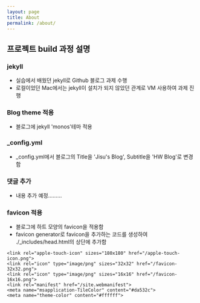 ```yaml
---
layout: page
title: About
permalink: /about/
---
```


## 프로젝트 build 과정 설명

### jekyll
- 실습에서 배웠던 jekyll로  Github 블로그 과제 수행
- 로컬이었던 Mac에서는 jekyll이 설치가 되지 않았던 관계로 VM 사용하여 과제 진행

### Blog theme 적용
- 블로그에 jekyll 'monos'테마 적용

### _config.yml
- _config.yml에서 블로그의 Title을 'Jisu's Blog', Subtitle을 'HW Blog'로 변경함

### 댓글 추가
- 내용 추가 예정.........

### favicon 적용
- 블로그에 하트 모양의 favicon을 적용함
- favicon generator로 favicon을 추가하는 코드를 생성하여 ./_includes/head.html의 상단에 추가함
```
<link rel="apple-touch-icon" sizes="180x180" href="/apple-touch-icon.png">
<link rel="icon" type="image/png" sizes="32x32" href="/favicon-32x32.png">
<link rel="icon" type="image/png" sizes="16x16" href="/favicon-16x16.png">
<link rel="manifest" href="/site.webmanifest">
<meta name="msapplication-TileColor" content="#da532c">
<meta name="theme-color" content="#ffffff">
```



